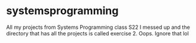 # systemsprogramming
All my projects from Systems Programming class S22
I messed up and the directory that has all the projects is called exercise 2. Oops. Ignore that lol
